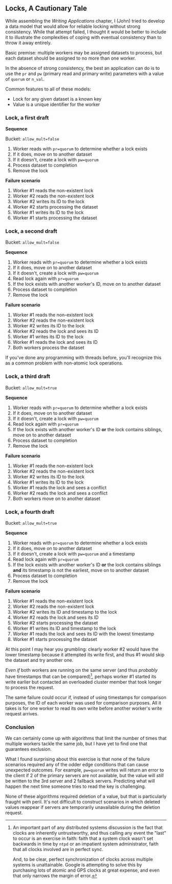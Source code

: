 ## Locks, A Cautionary Tale

While assembling the *Writing Applications* chapter, I (John) tried to develop a data model
that would allow for reliable locking without strong consistency. While that attempt failed,
I thought it would be better to include it to illustrate the complexities of coping
with eventual consistency than to throw it away entirely.

Basic premise: multiple workers may be assigned datasets to process,
but each dataset should be assigned to no more than one worker.

In the absence of strong consistency, the best an application can do
is to use the `pr` and `pw` (primary read and primary write) parameters with
a value of `quorum` or `n_val`.

Common features to all of these models:

* Lock for any given dataset is a known key
* Value is a unique identifier for the worker

### Lock, a first draft

__Sequence__

Bucket: `allow_mult=false`

1. Worker reads with `pr=quorum` to determine whether a lock exists
2. If it does, move on to another dataset
3. If it doesn't, create a lock with `pw=quorum`
4. Process dataset to completion
5. Remove the lock

__Failure scenario__

1. Worker #1 reads the non-existent lock
2. Worker #2 reads the non-existent lock
3. Worker #2 writes its ID to the lock
4. Worker #2 starts processing the dataset
4. Worker #1 writes its ID to the lock
5. Worker #1 starts processing the dataset

### Lock, a second draft

Bucket: `allow_mult=false`

__Sequence__

1. Worker reads with `pr=quorum` to determine whether a lock exists
2. If it does, move on to another dataset
3. If it doesn't, create a lock with `pw=quorum`
4. Read lock again with `pr=quorum`
5. If the lock exists with another worker's ID, move on to another
   dataset
6. Process dataset to completion
7. Remove the lock

__Failure scenario__

1. Worker #1 reads the non-existent lock
2. Worker #2 reads the non-existent lock
3. Worker #2 writes its ID to the lock
4. Worker #2 reads the lock and sees its ID
5. Worker #1 writes its ID to the lock
6. Worker #1 reads the lock and sees its ID
7. Both workers process the dataset


If you've done any programming with threads before, you'll recognize
this as a common problem with non-atomic lock operations.

### Lock, a third draft

Bucket: `allow_mult=true`

__Sequence__

1. Worker reads with `pr=quorum` to determine whether a lock exists
2. If it does, move on to another dataset
3. If it doesn't, create a lock with `pw=quorum`
4. Read lock again with `pr=quorum`
5. If the lock exists with another worker's ID **or** the lock
contains siblings, move on to another dataset
6. Process dataset to completion
7. Remove the lock

__Failure scenario__

1. Worker #1 reads the non-existent lock
2. Worker #2 reads the non-existent lock
3. Worker #2 writes its ID to the lock
5. Worker #1 writes its ID to the lock
6. Worker #1 reads the lock and sees a conflict
7. Worker #2 reads the lock and sees a conflict
8. Both workers move on to another dataset

### Lock, a fourth draft

Bucket: `allow_mult=true`

__Sequence__

1. Worker reads with `pr=quorum` to determine whether a lock exists
2. If it does, move on to another dataset
3. If it doesn't, create a lock with `pw=quorum` and a timestamp
4. Read lock again with `pr=quorum`
5. If the lock exists with another worker's ID **or** the lock
contains siblings **and** its timestamp is not the earliest, move on
to another dataset
6. Process dataset to completion
7. Remove the lock

__Failure scenario__

1. Worker #1 reads the non-existent lock
2. Worker #2 reads the non-existent lock
3. Worker #2 writes its ID and timestamp to the lock
4. Worker #2 reads the lock and sees its ID
5. Worker #2 starts processing the dataset
6. Worker #1 writes its ID and timestamp to the lock
7. Worker #1 reads the lock and sees its ID with the lowest timestamp
8. Worker #1 starts processing the dataset

At this point I may hear you grumbling: clearly worker #2 would have
the lower timestamp because it attempted its write first, and thus #1
would skip the dataset and try another one.

*Even if* both workers are running on the same server (and thus
*probably* have timestamps that can be compared)[^clock-comparisons],
perhaps worker #1 started its write earlier but contacted an overloaded cluster
member that took longer to process the request.

[^clock-comparisons]: An important part of any distributed systems
discussion is the fact that clocks are inherently untrustworthy, and
thus calling any event the "last" to occur is an exercise in faith:
faith that a system clock wasn't set backwards in time by `ntpd` or an
impatient system administrator, faith that all clocks involved are in
perfect sync.

    And, to be clear, perfect synchronization of clocks across
    multiple systems is unattainable. Google is attempting to solve
    this by purchasing lots of atomic and GPS clocks at great expense,
    and even that only narrows the margin of error.


The same failure could occur if, instead of using timestamps for
comparison purposes, the ID of each worker was used for comparison
purposes. All it takes is for one worker to read its own write before
another worker's write request arrives.

### Conclusion

We can certainly come up with algorithms that limit the number of
times that multiple workers tackle the same job, but I have yet to
find one that guarantees exclusion.

What I found surprising about this exercise is that none of the
failure scenarios required any of the odder edge conditions that can
cause unexpected outcomes. For example, `pw=quorum` writes will return
an error to the client if 2 of the primary servers are not available,
but the value will *still* be written to the 3rd server and 2 fallback
servers. Predicting what will happen the next time someone tries to
read the key is challenging.

None of these algorithms required deletion of a value, but that is
particularly fraught with peril. It's not difficult to construct
scenarios in which deleted values reappear if servers are temporarily
unavailable during the deletion request.

